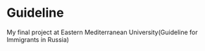 # Guideline
My final project at Eastern Mediterranean University(Guideline for Immigrants in Russia)
